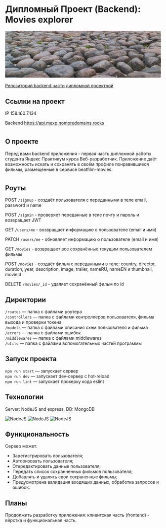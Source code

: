 
# Дипломный Проект (Backend): Movies explorer 

![Проект: Movies explorer (Backend)](./readme.png)

[Репозиторий backend части дипломной проектной](https://github.com/EliseyE/movies-explorer-api/ "Репозиторий backend части дипломной проектной")

## Ссылки на проект

IP 158.160.7.134

Backend https://api.mexp.nomoredomains.rocks

#

## О проекте

Перед вами backend приложения - первая часть дипломной работы студента Яндекс Практикум курса Веб-разработчик.  Приложение даёт возможность искать и сохранять в своём профиле понравившиеся фильмы, размещенные в сервисе beatfilm-movies.

#

## Роуты

POST `/signup` - создаёт пользователя с переданными в теле
email, password и name

POST `/signin` - проверяет переданные в теле почту и пароль и возвращает JWT

GET `/users/me` - возвращает информацию о пользователе (email и имя)

PATCH `/users/me` - обновляет информацию о пользователе (email и имя)

GET `/movies` - возвращает все сохранённые текущим  пользователем фильмы

POST `/movies` - создаёт фильм с переданными в теле:
country, director, duration, year, description, image, trailer, nameRU, nameEN и thumbnail, movieId 

DELETE `/movies/_id` - удаляет сохранённый фильм по id


## Директории

`/routes` — папка с файлами роутера   
`/controllers` — папка с файлами контроллеров пользователя, фильма выхода и проверки токена   
`/models` — папка с файлами описания схем пользователя и фильма   
`/errors` — папка с файлами ошибок  
`/middlewares` — папка с файлами middlewares   
`/utils` — папка с файлами вспомогательных частей программы

## Запуск проекта

`npm run start` — запускает сервер  
`npm run dev` — запускает dev-сервер с hot-reload  
`npm run lint` — запускает прокерку кода eslint

## Технологии
Server: NodeJS and express, DB: MongoDB

  ![NodeJS](https://img.shields.io/badge/Node.js-43853D?style=for-the-badge&logo=node.js&logoColor=white)
  ![NodeJS](https://img.shields.io/badge/Express.js-404D59?style=for-the-badge) ![NodeJS](https://img.shields.io/badge/MongoDB-4EA94B?style=for-the-badge&logo=mongodb&logoColor=white)

## Функциональность
Сервер может:
* Зарегистрировать пользователя;
* Авторизовать пользователя;
* Отередактировать данные пользователя;
* Передать список сохранненных фильмов пользователя;
* Добавлять и удалять свои сохраненные фильмы;
* Предусмотрена валидация входящих данных, обработка запросов и ошибок.

## Планы
Продолжить разработку приложения: клиентская часть (frontend) - вёрстка и функциональная часть.

